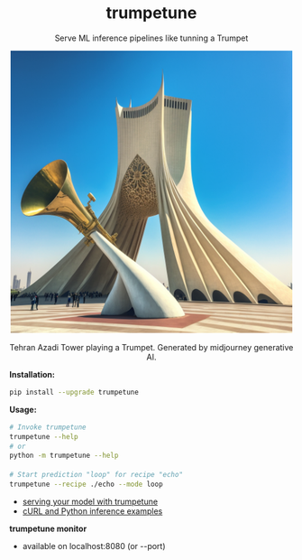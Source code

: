 <p align="center">
    <h1 align="center">trumpetune</h1>
    <p align="center">Serve ML inference pipelines like tunning a Trumpet</p>
        <div style="text-align: center;">
        <img  src="https://raw.githubusercontent.com/alifzl/trumpetune/master/trumpetune.png" alt="Tehran Azadi Tower playing a 
        Trumpet. Generated by midjourney generative AI." style="width:500px;height:500px;text-align:center;">
        </div>
            <div style="text-align: center;">
            <p> Tehran Azadi Tower playing a Trumpet. Generated by midjourney generative AI.</p>
            </div>
        </div>
</p>


**Installation:** 
```bash
pip install --upgrade trumpetune
```

**Usage:**
```bash
# Invoke trumpetune 
trumpetune --help
# or
python -m trumpetune --help

# Start prediction "loop" for recipe "echo"
trumpetune --recipe ./echo --mode loop

```

- [serving your model with trumpetune](https://github.com/alifzl/trumpetune/blob/main/recipe.md)
- [cURL and Python inference examples](https://github.com/alifzl/trumpetune/blob/main/inference.md)


**trumpetune monitor**
- available on localhost:8080 (or --port)